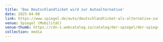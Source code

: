 ```yaml
---
title: 'Das Deutschlandticket wird zur Autoalternative'
date: 2025-04-08
link: https://www.spiegel.de/auto/deutschlandticket-als-alternative-zum-auto-warum-der-58-euro-fahrschein-offenbar-unterschaetzt-wird-a-574aa980-2323-4c00-9eb4-dcd6bd90a362
venue: Spiegel (Mobilität)
venue-thumb: https://cdn-1.webcatalog.io/catalog/der-spiegel/der-spiegel-icon-filled-256.webp?v=1730387649113
collection: media
---
```

